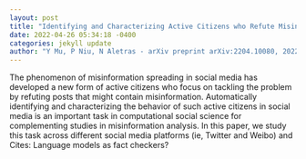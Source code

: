 ```yaml
--- 
layout: post 
title: "Identifying and Characterizing Active Citizens who Refute Misinformation in Social Media" 
date: 2022-04-26 05:34:18 -0400 
categories: jekyll update 
author: "Y Mu, P Niu, N Aletras - arXiv preprint arXiv:2204.10080, 2022" 
--- 
```

The phenomenon of misinformation spreading in social media has developed a new form of active citizens who focus on tackling the problem by refuting posts that might contain misinformation. Automatically identifying and characterizing the behavior of such active citizens in social media is an important task in computational social science for complementing studies in misinformation analysis. In this paper, we study this task across different social media platforms (ie, Twitter and Weibo) and Cites: Language models as fact checkers?